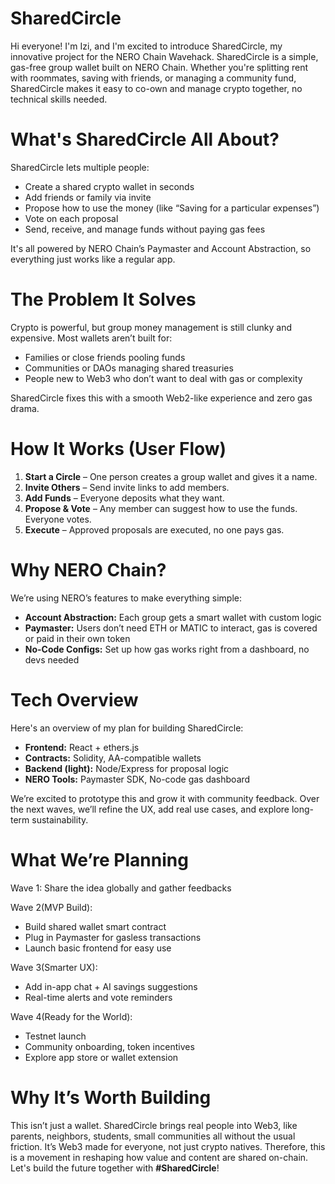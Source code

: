 # SharedCircle

Hi everyone! I'm Izi, and I'm excited to introduce SharedCircle, my innovative project for the NERO Chain Wavehack. SharedCircle is a simple, gas-free group wallet built on NERO Chain. Whether you're splitting rent with roommates, saving with friends, or managing a community fund, SharedCircle makes it easy to co-own and manage crypto together, no technical skills needed.

# What's SharedCircle All About?

SharedCircle lets multiple people:
- Create a shared crypto wallet in seconds
- Add friends or family via invite
- Propose how to use the money (like “Saving for a particular expenses”)
- Vote on each proposal
- Send, receive, and manage funds without paying gas fees

It's all powered by NERO Chain’s Paymaster and Account Abstraction, so everything just works like a regular app.

# The Problem It Solves
Crypto is powerful, but group money management is still clunky and expensive. Most wallets aren’t built for:
- Families or close friends pooling funds
- Communities or DAOs managing shared treasuries
- People new to Web3 who don’t want to deal with gas or complexity

SharedCircle fixes this with a smooth Web2-like experience and zero gas drama.

#  How It Works (User Flow)
1. **Start a Circle** – One person creates a group wallet and gives it a name.
2. **Invite Others** – Send invite links to add members.
3. **Add Funds** – Everyone deposits what they want.
4. **Propose & Vote** – Any member can suggest how to use the funds. Everyone votes.
5. **Execute** – Approved proposals are executed, no one pays gas.

# Why NERO Chain?

We’re using NERO’s features to make everything simple:
- **Account Abstraction:** Each group gets a smart wallet with custom logic
- **Paymaster:** Users don’t need ETH or MATIC to interact, gas is covered or paid in their own token
- **No-Code Configs:** Set up how gas works right from a dashboard, no devs needed

# Tech Overview

Here's an overview of my plan for building SharedCircle:
- **Frontend:** React + ethers.js
- **Contracts:** Solidity, AA-compatible wallets
- **Backend (light):** Node/Express for proposal logic
- **NERO Tools:** Paymaster SDK, No-code gas dashboard

We’re excited to prototype this and grow it with community feedback. Over the next waves, we’ll refine the UX, add real use cases, and explore long-term sustainability.

# What We’re Planning

Wave 1: Share the idea globally and gather feedbacks

Wave 2(MVP Build):
- Build shared wallet smart contract
- Plug in Paymaster for gasless transactions
- Launch basic frontend for easy use

Wave 3(Smarter UX):
- Add in-app chat + AI savings suggestions
- Real-time alerts and vote reminders

Wave 4(Ready for the World):
- Testnet launch
- Community onboarding, token incentives
- Explore app store or wallet extension

# Why It’s Worth Building

This isn’t just a wallet. SharedCircle brings real people into Web3, like parents, neighbors, students, small communities all without the usual friction. It’s Web3 made for everyone, not just crypto natives. Therefore, this is a movement in reshaping how value and content are shared on-chain. Let's build the future together with **#SharedCircle**!
